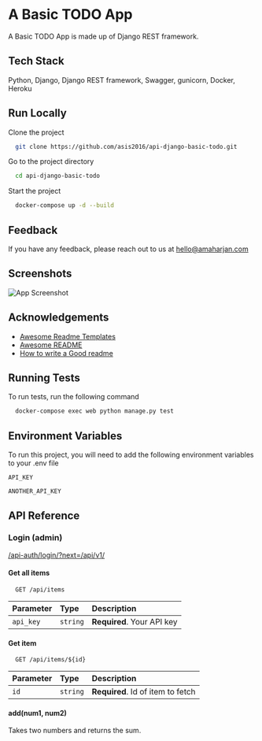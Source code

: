 
# A Basic TODO App

A Basic TODO App is made up of Django REST framework.


## Tech Stack
Python, Django, Django REST framework, Swagger, gunicorn, Docker, Heroku

  
## Run Locally

Clone the project

```bash
  git clone https://github.com/asis2016/api-django-basic-todo.git
```

Go to the project directory

```bash
  cd api-django-basic-todo
```

Start the project

```bash
  docker-compose up -d --build
```

  
## Feedback

If you have any feedback, please reach out to us at hello@amaharjan.com

  
## Screenshots

![App Screenshot](https://via.placeholder.com/468x300?text=App+Screenshot+Here)

  
## Acknowledgements

 - [Awesome Readme Templates](https://awesomeopensource.com/project/elangosundar/awesome-README-templates)
 - [Awesome README](https://github.com/matiassingers/awesome-readme)
 - [How to write a Good readme](https://bulldogjob.com/news/449-how-to-write-a-good-readme-for-your-github-project)

  
## Running Tests

To run tests, run the following command

```bash
  docker-compose exec web python manage.py test
```

  
## Environment Variables

To run this project, you will need to add the following environment variables to your .env file

`API_KEY`

`ANOTHER_API_KEY`

  
## API Reference

### Login (admin)
[/api-auth/login/?next=/api/v1/](https://api-basic-todo-amaharjan.herokuapp.com/api-auth/login/?next=/api/v1/)

#### Get all items

```http
  GET /api/items
```

| Parameter | Type     | Description                |
| :-------- | :------- | :------------------------- |
| `api_key` | `string` | **Required**. Your API key |

#### Get item

```http
  GET /api/items/${id}
```

| Parameter | Type     | Description                       |
| :-------- | :------- | :-------------------------------- |
| `id`      | `string` | **Required**. Id of item to fetch |

#### add(num1, num2)

Takes two numbers and returns the sum.

  